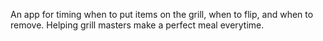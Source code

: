 An app for timing when to put items on the grill, when to flip, and when to remove. Helping grill masters make a perfect meal everytime.